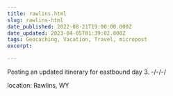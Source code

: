 ```yaml
---
title: rawlins.html
slug: rawlins-html
date_published: 2022-08-21T19:00:00.000Z
date_updated: 2023-04-05T01:39:02.000Z
tags: Geocaching, Vacation, Travel, micropost
excerpt: 

---
```


Posting an updated itinerary for eastbound day 3.
-/-/-/

location: Rawlins, WY
